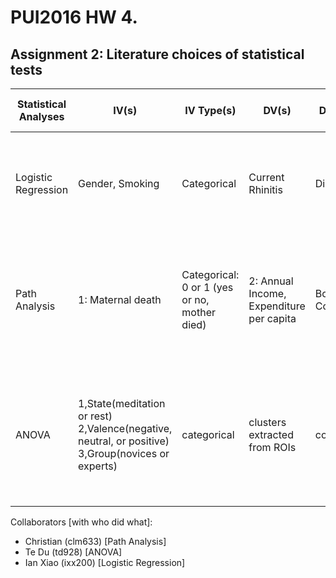 # PUI2016 HW 4.

## Assignment 2: Literature choices of statistical tests

|Statistical Analyses | IV(s) | IV Type(s) | DV(s) | DV Type(s)| Control Var | Control Var Type | Question to be Answered | H0 | alpha | Link |
|-----------------------|-------|------------|-------|-----------|-------------|------------------|-------------------------|----|-------|--------|
|Logistic Regression | Gender, Smoking| Categorical | Current Rhinitis | Dichotomous | Not Applicatble to Logistic Regression | N.A. | Do gender and smoking have an impact on rhinitis infection? | there is no correlation between current rhinitis, gender, and smoking | 0.05 | http://journals.plos.org/plosone/article?id=10.1371/journal.pone.0094731#pone-0094731-t006|
|Path Analysis|1: Maternal death|Categorical: 0 or 1 (yes or no, mother died)|2: Annual Income, Expenditure per capita|Both Continuous|Control for mother's age, baseline income, baseline expenditure (source: fig. 4)|Age: ordinal. Baselines: continuous.|Does maternal death increase poverty? (source: conclusion)|Maternal death has no or positive increase on income and expenditure over a 12-month timespan.|10%, 5%, and 1% examined (see fig. 5), but nothing set in advance|[link](http://journals.plos.org/plosone/article?id=10.1371/journal.pone.0134756)|
| ANOVA  | 1,State(meditation or rest) 2,Valence(negative, neutral, or positive) 3,Group(novices or experts)     | categorical | clusters extracted from ROIs | continuous | NA | NA | whether the brain activities levels are different signficantly across the State, Valence and Group | the brain activities level (the clusters volumes) are the same with varying State, Valence, and Group | alpha = 0.05| http://journals.plos.org/plosone/article?id=10.1371/journal.pone.0001897|

Collaborators [with who did what]:
- Christian (clm633) [Path Analysis]
- Te Du (td928) [ANOVA]
- Ian Xiao (ixx200) [Logistic Regression]
